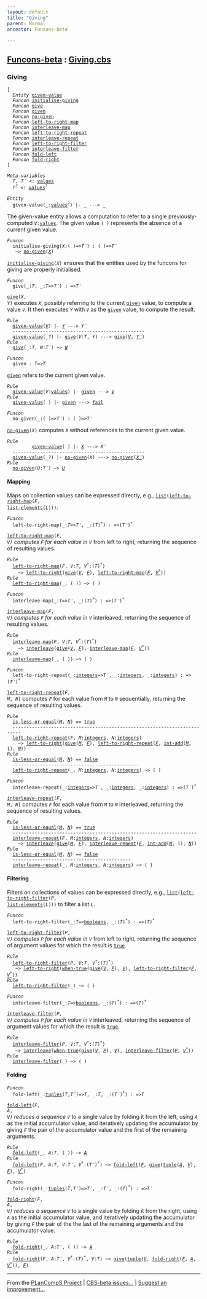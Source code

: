 ```yaml
---
layout: default
title: "Giving"
parent: Normal
ancestor: Funcons-beta

---
```


[Funcons-beta] : [Giving.cbs]
-----------------------------

### Giving

<div class="highlighter-rouge"><pre class="highlight"><code>[
  <i class="keyword">Entity</i> <span class="name"><a href="#Name_given-value">given-value</a></span>
  <i class="keyword">Funcon</i> <span class="name"><a href="#Name_initialise-giving">initialise-giving</a></span>
  <i class="keyword">Funcon</i> <span class="name"><a href="#Name_give">give</a></span>
  <i class="keyword">Funcon</i> <span class="name"><a href="#Name_given">given</a></span>
  <i class="keyword">Funcon</i> <span class="name"><a href="#Name_no-given">no-given</a></span>
  <i class="keyword">Funcon</i> <span class="name"><a href="#Name_left-to-right-map">left-to-right-map</a></span>
  <i class="keyword">Funcon</i> <span class="name"><a href="#Name_interleave-map">interleave-map</a></span>
  <i class="keyword">Funcon</i> <span class="name"><a href="#Name_left-to-right-repeat">left-to-right-repeat</a></span>
  <i class="keyword">Funcon</i> <span class="name"><a href="#Name_interleave-repeat">interleave-repeat</a></span>
  <i class="keyword">Funcon</i> <span class="name"><a href="#Name_left-to-right-filter">left-to-right-filter</a></span>
  <i class="keyword">Funcon</i> <span class="name"><a href="#Name_interleave-filter">interleave-filter</a></span>
  <i class="keyword">Funcon</i> <span class="name"><a href="#Name_fold-left">fold-left</a></span>
  <i class="keyword">Funcon</i> <span class="name"><a href="#Name_fold-right">fold-right</a></span>
]</code></pre></div>



<div class="highlighter-rouge"><pre class="highlight"><code><i class="keyword">Meta-variables</i>
  <span id="PartVariable_T"><i class="var">T</i></span>, <span id="PartVariable_T'"><i class="var">T&prime;</i></span> <: <span class="name"><a href="../../../Values/Value-Types/index.html#Name_values">values</a></span>
  <span id="PartVariable_T?"><i class="var">T<sup class="sup">?</sup></i></span> <: <span class="name"><a href="../../../Values/Value-Types/index.html#Name_values">values</a></span><sup class="sup">?</sup></code></pre></div>



<div class="highlighter-rouge"><pre class="highlight"><code><i class="keyword">Entity</i>
  <span class="ent-name"><span id="Name_given-value">given-value</span></span>(_:<span class="name"><a href="../../../Values/Value-Types/index.html#Name_values">values</a></span><sup class="sup">?</sup>) |- _ ---> _</code></pre></div>


  The given-value entity allows a computation to refer to a single
  previously-computed <code><i class="var">V</i>:<span class="name"><a href="../../../Values/Value-Types/index.html#Name_values">values</a></span></code>. The given value <code>( )</code> represents 
  the absence of a current given value.



<div class="highlighter-rouge"><pre class="highlight"><code><i class="keyword">Funcon</i>
  <span class="name"><span id="Name_initialise-giving">initialise-giving</span></span>(<span id="Variable146_X"><i class="var">X</i></span>:( )=><span id="Variable156_T'"><i class="var">T&prime;</i></span>) : ( )=><span id="Variable176_T'"><i class="var">T&prime;</i></span>
   ~> <span class="name"><a href="#Name_no-given">no-given</a></span>(<a href="#Variable146_X"><i class="var">X</i></a>)</code></pre></div>


  <code><span class="name"><a href="#Name_initialise-giving">initialise-giving</a></span>(<i class="var">X</i>)</code> ensures that the entities used by the funcons for
  giving are properly initialised.



<div class="highlighter-rouge"><pre class="highlight"><code><i class="keyword">Funcon</i>
  <span class="name"><span id="Name_give">give</span></span>(_:<span id="Variable227_T"><i class="var">T</i></span>, _:<span id="Variable238_T"><i class="var">T</i></span>=><span id="Variable245_T'"><i class="var">T&prime;</i></span>) : =><span id="Variable262_T'"><i class="var">T&prime;</i></span></code></pre></div>

  <code><span class="name"><a href="#Name_give">give</a></span>(<i class="var">X</i>, <i class="var">Y</i>)</code> executes <code><i class="var">X</i></code>, possibly referring to the current <code><span class="name"><a href="#Name_given">given</a></span></code> value,
  to compute a value <code><i class="var">V</i></code>. It then executes <code><i class="var">Y</i></code> with <code><i class="var">V</i></code> as the <code><span class="name"><a href="#Name_given">given</a></span></code> value,
  to compute the result.

<div class="highlighter-rouge"><pre class="highlight"><code><i class="keyword">Rule</i>
  <span class="ent-name"><a href="#Name_given-value">given-value</a></span>(<a href="#Variable429_V"><i class="var">V</i></a>) |- <a href="#Variable440_Y"><i class="var">Y</i></a> ---> <span id="Variable400_Y'"><i class="var">Y&prime;</i></span>
  ------------------------------------------------
  <span class="ent-name"><a href="#Name_given-value">given-value</a></span>(_?) |- <span class="name"><a href="#Name_give">give</a></span>(<span id="Variable429_V"><i class="var">V</i></span>:<i class="var">T</i>, <span id="Variable440_Y"><i class="var">Y</i></span>) ---> <span class="name"><a href="#Name_give">give</a></span>(<a href="#Variable429_V"><i class="var">V</i></a>, <a href="#Variable400_Y'"><i class="var">Y&prime;</i></a>)
<i class="keyword">Rule</i>
  <span class="name"><a href="#Name_give">give</a></span>(_:<i class="var">T</i>, <span id="Variable489_W"><i class="var">W</i></span>:<i class="var">T&prime;</i>) ~> <a href="#Variable489_W"><i class="var">W</i></a></code></pre></div>



<div class="highlighter-rouge"><pre class="highlight"><code><i class="keyword">Funcon</i>
  <span class="name"><span id="Name_given">given</span></span> : <span id="Variable518_T"><i class="var">T</i></span>=><span id="Variable524_T"><i class="var">T</i></span></code></pre></div>

  <code><span class="name"><a href="#Name_given">given</a></span></code> refers to the current given value.

<div class="highlighter-rouge"><pre class="highlight"><code><i class="keyword">Rule</i>
  <span class="ent-name"><a href="#Name_given-value">given-value</a></span>(<span id="Variable549_V"><i class="var">V</i></span>:<span class="name"><a href="../../../Values/Value-Types/index.html#Name_values">values</a></span>) |- <span class="name"><a href="#Name_given">given</a></span> ---> <a href="#Variable549_V"><i class="var">V</i></a>
<i class="keyword">Rule</i>
  <span class="ent-name"><a href="#Name_given-value">given-value</a></span>( ) |- <span class="name"><a href="#Name_given">given</a></span> ---> <span class="name"><a href="../../Abnormal/Failing/index.html#Name_fail">fail</a></span></code></pre></div>



<div class="highlighter-rouge"><pre class="highlight"><code><i class="keyword">Funcon</i>
  <span class="name"><span id="Name_no-given">no-given</span></span>(_:( )=><span id="Variable614_T'"><i class="var">T&prime;</i></span>) : ( )=><span id="Variable634_T'"><i class="var">T&prime;</i></span></code></pre></div>

  <code><span class="name"><a href="#Name_no-given">no-given</a></span>(<i class="var">X</i>)</code> computes <code><i class="var">X</i></code> without references to the current given value.

<div class="highlighter-rouge"><pre class="highlight"><code><i class="keyword">Rule</i>
         <span class="ent-name"><a href="#Name_given-value">given-value</a></span>( ) |- <a href="#Variable730_X"><i class="var">X</i></a> ---> <span id="Variable701_X'"><i class="var">X&prime;</i></span>
  ------------------------------------------------
  <span class="ent-name"><a href="#Name_given-value">given-value</a></span>(_?) |- <span class="name"><a href="#Name_no-given">no-given</a></span>(<span id="Variable730_X"><i class="var">X</i></span>) ---> <span class="name"><a href="#Name_no-given">no-given</a></span>(<a href="#Variable701_X'"><i class="var">X&prime;</i></a>)
<i class="keyword">Rule</i>
  <span class="name"><a href="#Name_no-given">no-given</a></span>(<span id="Variable762_U"><i class="var">U</i></span>:<i class="var">T&prime;</i>) ~> <a href="#Variable762_U"><i class="var">U</i></a></code></pre></div>



#### Mapping


  Maps on collection values can be expressed directly, e.g.,
  <code><span class="name"><a href="../../../Values/Composite/Lists/index.html#Name_list">list</a></span>(<span class="name"><a href="#Name_left-to-right-map">left-to-right-map</a></span>(<i class="var">F</i>, <span class="name"><a href="../../../Values/Composite/Lists/index.html#Name_list-elements">list-elements</a></span>(<i class="var">L</i>)))</code>.


<div class="highlighter-rouge"><pre class="highlight"><code><i class="keyword">Funcon</i>
  <span class="name"><span id="Name_left-to-right-map">left-to-right-map</span></span>(_:<span id="Variable860_T"><i class="var">T</i></span>=><span id="Variable867_T'"><i class="var">T&prime;</i></span>, _:(<span id="Variable879_T"><i class="var">T</i></span>)<sup class="sup">*</sup>) : =>(<span id="Variable902_T'"><i class="var">T&prime;</i></span>)<sup class="sup">*</sup></code></pre></div>

  <code><span class="name"><a href="#Name_left-to-right-map">left-to-right-map</a></span>(<i class="var">F</i>, <i class="var">V<sup class="sup">*</sup></i>)</code> computes <code><i class="var">F</i></code> for each value in <code><i class="var">V<sup class="sup">*</sup></i></code> from left
  to right, returning the sequence of resulting values.

<div class="highlighter-rouge"><pre class="highlight"><code><i class="keyword">Rule</i>
  <span class="name"><a href="#Name_left-to-right-map">left-to-right-map</a></span>(<span id="Variable978_F"><i class="var">F</i></span>, <span id="Variable983_V"><i class="var">V</i></span>:<i class="var">T</i>, <span id="Variable995_V*"><i class="var">V<sup class="sup">*</sup></i></span>:(<i class="var">T</i>)<sup class="sup">*</sup>)
    ~> <span class="name"><a href="../Flowing/index.html#Name_left-to-right">left-to-right</a></span>(<span class="name"><a href="#Name_give">give</a></span>(<a href="#Variable983_V"><i class="var">V</i></a>, <a href="#Variable978_F"><i class="var">F</i></a>), <span class="name"><a href="#Name_left-to-right-map">left-to-right-map</a></span>(<a href="#Variable978_F"><i class="var">F</i></a>, <a href="#Variable995_V*"><i class="var">V<sup class="sup">*</sup></i></a>))
<i class="keyword">Rule</i>
  <span class="name"><a href="#Name_left-to-right-map">left-to-right-map</a></span>(_, ( )) ~> ( )</code></pre></div>



<div class="highlighter-rouge"><pre class="highlight"><code><i class="keyword">Funcon</i>
  <span class="name"><span id="Name_interleave-map">interleave-map</span></span>(_:<span id="Variable1096_T"><i class="var">T</i></span>=><span id="Variable1103_T'"><i class="var">T&prime;</i></span>, _:(<span id="Variable1115_T"><i class="var">T</i></span>)<sup class="sup">*</sup>) : =>(<span id="Variable1138_T'"><i class="var">T&prime;</i></span>)<sup class="sup">*</sup></code></pre></div>

  <code><span class="name"><a href="#Name_interleave-map">interleave-map</a></span>(<i class="var">F</i>, <i class="var">V<sup class="sup">*</sup></i>)</code> computes <code><i class="var">F</i></code> for each value in <code><i class="var">V<sup class="sup">*</sup></i></code> interleaved, 
  returning the sequence of resulting values.

<div class="highlighter-rouge"><pre class="highlight"><code><i class="keyword">Rule</i>
  <span class="name"><a href="#Name_interleave-map">interleave-map</a></span>(<span id="Variable1214_F"><i class="var">F</i></span>, <span id="Variable1219_V"><i class="var">V</i></span>:<i class="var">T</i>, <span id="Variable1231_V*"><i class="var">V<sup class="sup">*</sup></i></span>:(<i class="var">T</i>)<sup class="sup">*</sup>)
    ~> <span class="name"><a href="../Flowing/index.html#Name_interleave">interleave</a></span>(<span class="name"><a href="#Name_give">give</a></span>(<a href="#Variable1219_V"><i class="var">V</i></a>, <a href="#Variable1214_F"><i class="var">F</i></a>), <span class="name"><a href="#Name_interleave-map">interleave-map</a></span>(<a href="#Variable1214_F"><i class="var">F</i></a>, <a href="#Variable1231_V*"><i class="var">V<sup class="sup">*</sup></i></a>))
<i class="keyword">Rule</i>
  <span class="name"><a href="#Name_interleave-map">interleave-map</a></span>(_, ( )) ~> ( )</code></pre></div>



<div class="highlighter-rouge"><pre class="highlight"><code><i class="keyword">Funcon</i>
  <span class="name"><span id="Name_left-to-right-repeat">left-to-right-repeat</span></span>(_:<span class="name"><a href="../../../Values/Primitive/Integers/index.html#Name_integers">integers</a></span>=><span id="Variable1336_T'"><i class="var">T&prime;</i></span>, _:<span class="name"><a href="../../../Values/Primitive/Integers/index.html#Name_integers">integers</a></span>, _:<span class="name"><a href="../../../Values/Primitive/Integers/index.html#Name_integers">integers</a></span>) : =>(<span id="Variable1370_T'"><i class="var">T&prime;</i></span>)<sup class="sup">*</sup></code></pre></div>

  <code><span class="name"><a href="#Name_left-to-right-repeat">left-to-right-repeat</a></span>(<i class="var">F</i>, <i class="var">M</i>, <i class="var">N</i>)</code> computes <code><i class="var">F</i></code> for each value from <code><i class="var">M</i></code> to <code><i class="var">N</i></code> 
  sequentially, returning the sequence of resulting values.

<div class="highlighter-rouge"><pre class="highlight"><code><i class="keyword">Rule</i>
  <span class="name"><a href="../../../Values/Primitive/Integers/index.html#Name_is-less-or-equal">is-less-or-equal</a></span>(<a href="#Variable1493_M"><i class="var">M</i></a>, <a href="#Variable1501_N"><i class="var">N</i></a>) == <span class="name"><a href="../../../Values/Primitive/Booleans/index.html#Name_true">true</a></span>
  -------------------------------------------------------------------------
  <span class="name"><a href="#Name_left-to-right-repeat">left-to-right-repeat</a></span>(<span id="Variable1488_F"><i class="var">F</i></span>, <span id="Variable1493_M"><i class="var">M</i></span>:<span class="name"><a href="../../../Values/Primitive/Integers/index.html#Name_integers">integers</a></span>, <span id="Variable1501_N"><i class="var">N</i></span>:<span class="name"><a href="../../../Values/Primitive/Integers/index.html#Name_integers">integers</a></span>)
    ~> <span class="name"><a href="../Flowing/index.html#Name_left-to-right">left-to-right</a></span>(<span class="name"><a href="#Name_give">give</a></span>(<a href="#Variable1493_M"><i class="var">M</i></a>, <a href="#Variable1488_F"><i class="var">F</i></a>), <span class="name"><a href="#Name_left-to-right-repeat">left-to-right-repeat</a></span>(<a href="#Variable1488_F"><i class="var">F</i></a>, <span class="name"><a href="../../../Values/Primitive/Integers/index.html#Name_int-add">int-add</a></span>(<a href="#Variable1493_M"><i class="var">M</i></a>, 1), <a href="#Variable1501_N"><i class="var">N</i></a>))
<i class="keyword">Rule</i>
  <span class="name"><a href="../../../Values/Primitive/Integers/index.html#Name_is-less-or-equal">is-less-or-equal</a></span>(<a href="#Variable1610_M"><i class="var">M</i></a>, <a href="#Variable1618_N"><i class="var">N</i></a>) == <span class="name"><a href="../../../Values/Primitive/Booleans/index.html#Name_false">false</a></span>
  ----------------------------------------------
  <span class="name"><a href="#Name_left-to-right-repeat">left-to-right-repeat</a></span>(_, <span id="Variable1610_M"><i class="var">M</i></span>:<span class="name"><a href="../../../Values/Primitive/Integers/index.html#Name_integers">integers</a></span>, <span id="Variable1618_N"><i class="var">N</i></span>:<span class="name"><a href="../../../Values/Primitive/Integers/index.html#Name_integers">integers</a></span>) ~> ( )</code></pre></div>



<div class="highlighter-rouge"><pre class="highlight"><code><i class="keyword">Funcon</i>
  <span class="name"><span id="Name_interleave-repeat">interleave-repeat</span></span>(_:<span class="name"><a href="../../../Values/Primitive/Integers/index.html#Name_integers">integers</a></span>=><span id="Variable1649_T'"><i class="var">T&prime;</i></span>, _:<span class="name"><a href="../../../Values/Primitive/Integers/index.html#Name_integers">integers</a></span>, _:<span class="name"><a href="../../../Values/Primitive/Integers/index.html#Name_integers">integers</a></span>) : =>(<span id="Variable1683_T'"><i class="var">T&prime;</i></span>)<sup class="sup">*</sup></code></pre></div>

  <code><span class="name"><a href="#Name_interleave-repeat">interleave-repeat</a></span>(<i class="var">F</i>, <i class="var">M</i>, <i class="var">N</i>)</code> computes <code><i class="var">F</i></code> for each value from <code><i class="var">M</i></code> to <code><i class="var">N</i></code> 
  interleaved, returning the sequence of resulting values.

<div class="highlighter-rouge"><pre class="highlight"><code><i class="keyword">Rule</i>
  <span class="name"><a href="../../../Values/Primitive/Integers/index.html#Name_is-less-or-equal">is-less-or-equal</a></span>(<a href="#Variable1806_M"><i class="var">M</i></a>, <a href="#Variable1814_N"><i class="var">N</i></a>) == <span class="name"><a href="../../../Values/Primitive/Booleans/index.html#Name_true">true</a></span>
  -------------------------------------------------------------------
  <span class="name"><a href="#Name_interleave-repeat">interleave-repeat</a></span>(<span id="Variable1801_F"><i class="var">F</i></span>, <span id="Variable1806_M"><i class="var">M</i></span>:<span class="name"><a href="../../../Values/Primitive/Integers/index.html#Name_integers">integers</a></span>, <span id="Variable1814_N"><i class="var">N</i></span>:<span class="name"><a href="../../../Values/Primitive/Integers/index.html#Name_integers">integers</a></span>)
    ~> <span class="name"><a href="../Flowing/index.html#Name_interleave">interleave</a></span>(<span class="name"><a href="#Name_give">give</a></span>(<a href="#Variable1806_M"><i class="var">M</i></a>, <a href="#Variable1801_F"><i class="var">F</i></a>), <span class="name"><a href="#Name_interleave-repeat">interleave-repeat</a></span>(<a href="#Variable1801_F"><i class="var">F</i></a>, <span class="name"><a href="../../../Values/Primitive/Integers/index.html#Name_int-add">int-add</a></span>(<a href="#Variable1806_M"><i class="var">M</i></a>, 1), <a href="#Variable1814_N"><i class="var">N</i></a>))
<i class="keyword">Rule</i>
  <span class="name"><a href="../../../Values/Primitive/Integers/index.html#Name_is-less-or-equal">is-less-or-equal</a></span>(<a href="#Variable1923_M"><i class="var">M</i></a>, <a href="#Variable1931_N"><i class="var">N</i></a>) == <span class="name"><a href="../../../Values/Primitive/Booleans/index.html#Name_false">false</a></span>
  -------------------------------------------
  <span class="name"><a href="#Name_interleave-repeat">interleave-repeat</a></span>(_, <span id="Variable1923_M"><i class="var">M</i></span>:<span class="name"><a href="../../../Values/Primitive/Integers/index.html#Name_integers">integers</a></span>, <span id="Variable1931_N"><i class="var">N</i></span>:<span class="name"><a href="../../../Values/Primitive/Integers/index.html#Name_integers">integers</a></span>) ~> ( )</code></pre></div>



#### Filtering


 Filters on collections of values can be expressed directly, e.g., 
 <code><span class="name"><a href="../../../Values/Composite/Lists/index.html#Name_list">list</a></span>(<span class="name"><a href="#Name_left-to-right-filter">left-to-right-filter</a></span>(<i class="var">P</i>, <span class="name"><a href="../../../Values/Composite/Lists/index.html#Name_list-elements">list-elements</a></span>(<i class="var">L</i>)))</code> to filter a list <code><i class="var">L</i></code>.



<div class="highlighter-rouge"><pre class="highlight"><code><i class="keyword">Funcon</i>
  <span class="name"><span id="Name_left-to-right-filter">left-to-right-filter</span></span>(_:<span id="Variable2042_T"><i class="var">T</i></span>=><span class="name"><a href="../../../Values/Primitive/Booleans/index.html#Name_booleans">booleans</a></span>, _:(<span id="Variable2057_T"><i class="var">T</i></span>)<sup class="sup">*</sup>) : =>(<span id="Variable2079_T"><i class="var">T</i></span>)<sup class="sup">*</sup></code></pre></div>

  <code><span class="name"><a href="#Name_left-to-right-filter">left-to-right-filter</a></span>(<i class="var">P</i>, <i class="var">V<sup class="sup">*</sup></i>)</code> computes <code><i class="var">P</i></code> for each value in <code><i class="var">V<sup class="sup">*</sup></i></code> from left
  to right, returning the sequence of argument values for which the result is
  <code><span class="name"><a href="../../../Values/Primitive/Booleans/index.html#Name_true">true</a></span></code>.

<div class="highlighter-rouge"><pre class="highlight"><code><i class="keyword">Rule</i>
  <span class="name"><a href="#Name_left-to-right-filter">left-to-right-filter</a></span>(<span id="Variable2165_P"><i class="var">P</i></span>, <span id="Variable2170_V"><i class="var">V</i></span>:<i class="var">T</i>, <span id="Variable2182_V*"><i class="var">V<sup class="sup">*</sup></i></span>:(<i class="var">T</i>)<sup class="sup">*</sup>)
   ~> <span class="name"><a href="../Flowing/index.html#Name_left-to-right">left-to-right</a></span>(<span class="name"><a href="../../../Values/Value-Types/index.html#Name_when-true">when-true</a></span>(<span class="name"><a href="#Name_give">give</a></span>(<a href="#Variable2170_V"><i class="var">V</i></a>, <a href="#Variable2165_P"><i class="var">P</i></a>), <a href="#Variable2170_V"><i class="var">V</i></a>), <span class="name"><a href="#Name_left-to-right-filter">left-to-right-filter</a></span>(<a href="#Variable2165_P"><i class="var">P</i></a>, <a href="#Variable2182_V*"><i class="var">V<sup class="sup">*</sup></i></a>))
<i class="keyword">Rule</i>
  <span class="name"><a href="#Name_left-to-right-filter">left-to-right-filter</a></span>(_) ~> ( )</code></pre></div>



<div class="highlighter-rouge"><pre class="highlight"><code><i class="keyword">Funcon</i>
  <span class="name"><span id="Name_interleave-filter">interleave-filter</span></span>(_:<span id="Variable2291_T"><i class="var">T</i></span>=><span class="name"><a href="../../../Values/Primitive/Booleans/index.html#Name_booleans">booleans</a></span>, _:(<span id="Variable2306_T"><i class="var">T</i></span>)<sup class="sup">*</sup>) : =>(<span id="Variable2328_T"><i class="var">T</i></span>)<sup class="sup">*</sup></code></pre></div>

  <code><span class="name"><a href="#Name_interleave-filter">interleave-filter</a></span>(<i class="var">P</i>, <i class="var">V<sup class="sup">*</sup></i>)</code> computes <code><i class="var">P</i></code> for each value in <code><i class="var">V<sup class="sup">*</sup></i></code> interleaved,
  returning the sequence of argument values for which the result is <code><span class="name"><a href="../../../Values/Primitive/Booleans/index.html#Name_true">true</a></span></code>.

<div class="highlighter-rouge"><pre class="highlight"><code><i class="keyword">Rule</i>
  <span class="name"><a href="#Name_interleave-filter">interleave-filter</a></span>(<span id="Variable2414_P"><i class="var">P</i></span>, <span id="Variable2419_V"><i class="var">V</i></span>:<i class="var">T</i>, <span id="Variable2431_V*"><i class="var">V<sup class="sup">*</sup></i></span>:(<i class="var">T</i>)<sup class="sup">*</sup>)
   ~> <span class="name"><a href="../Flowing/index.html#Name_interleave">interleave</a></span>(<span class="name"><a href="../../../Values/Value-Types/index.html#Name_when-true">when-true</a></span>(<span class="name"><a href="#Name_give">give</a></span>(<a href="#Variable2419_V"><i class="var">V</i></a>, <a href="#Variable2414_P"><i class="var">P</i></a>), <a href="#Variable2419_V"><i class="var">V</i></a>), <span class="name"><a href="#Name_interleave-filter">interleave-filter</a></span>(<a href="#Variable2414_P"><i class="var">P</i></a>, <a href="#Variable2431_V*"><i class="var">V<sup class="sup">*</sup></i></a>))
<i class="keyword">Rule</i>
  <span class="name"><a href="#Name_interleave-filter">interleave-filter</a></span>(_) ~> ( )</code></pre></div>



#### Folding

<div class="highlighter-rouge"><pre class="highlight"><code><i class="keyword">Funcon</i>
  <span class="name"><span id="Name_fold-left">fold-left</span></span>(_:<span class="name"><a href="../../../Values/Composite/Tuples/index.html#Name_tuples">tuples</a></span>(<span id="Variable2558_T"><i class="var">T</i></span>,<span id="Variable2564_T'"><i class="var">T&prime;</i></span>)=><span id="Variable2577_T"><i class="var">T</i></span>, _:<span id="Variable2589_T"><i class="var">T</i></span>, _:(<span id="Variable2601_T'"><i class="var">T&prime;</i></span>)<sup class="sup">*</sup>) : =><span id="Variable2624_T"><i class="var">T</i></span></code></pre></div>

  <code><span class="name"><a href="#Name_fold-left">fold-left</a></span>(<i class="var">F</i>, <i class="var">A</i>, <i class="var">V<sup class="sup">*</sup></i>)</code> reduces a sequence <code><i class="var">V<sup class="sup">*</sup></i></code> to a single value by folding it
  from the left, using <code><i class="var">A</i></code> as the initial accumulator value, and iteratively
  updating the accumulator by giving <code><i class="var">F</i></code> the pair of the accumulator value and
  the first of the remaining arguments.

<div class="highlighter-rouge"><pre class="highlight"><code><i class="keyword">Rule</i>
  <span class="name"><a href="#Name_fold-left">fold-left</a></span>(_, <span id="Variable2716_A"><i class="var">A</i></span>:<i class="var">T</i>, ( )) ~> <a href="#Variable2716_A"><i class="var">A</i></a>
<i class="keyword">Rule</i>
  <span class="name"><a href="#Name_fold-left">fold-left</a></span>(<span id="Variable2748_F"><i class="var">F</i></span>, <span id="Variable2753_A"><i class="var">A</i></span>:<i class="var">T</i>, <span id="Variable2764_V"><i class="var">V</i></span>:<i class="var">T&prime;</i>, <span id="Variable2777_V*"><i class="var">V<sup class="sup">*</sup></i></span>:(<i class="var">T&prime;</i>)<sup class="sup">*</sup>) ~> <span class="name"><a href="#Name_fold-left">fold-left</a></span>(<a href="#Variable2748_F"><i class="var">F</i></a>, <span class="name"><a href="#Name_give">give</a></span>(<span class="name"><a href="../../../Values/Composite/Tuples/index.html#Name_tuple">tuple</a></span>(<a href="#Variable2753_A"><i class="var">A</i></a>, <a href="#Variable2764_V"><i class="var">V</i></a>), <a href="#Variable2748_F"><i class="var">F</i></a>), <a href="#Variable2777_V*"><i class="var">V<sup class="sup">*</sup></i></a>)</code></pre></div>



<div class="highlighter-rouge"><pre class="highlight"><code><i class="keyword">Funcon</i>
  <span class="name"><span id="Name_fold-right">fold-right</span></span>(_:<span class="name"><a href="../../../Values/Composite/Tuples/index.html#Name_tuples">tuples</a></span>(<span id="Variable2864_T"><i class="var">T</i></span>,<span id="Variable2870_T'"><i class="var">T&prime;</i></span>)=><span id="Variable2884_T'"><i class="var">T&prime;</i></span>, _:<span id="Variable2897_T'"><i class="var">T&prime;</i></span>, _:(<span id="Variable2908_T"><i class="var">T</i></span>)<sup class="sup">*</sup>) : =><span id="Variable2932_T'"><i class="var">T&prime;</i></span></code></pre></div>

  <code><span class="name"><a href="#Name_fold-right">fold-right</a></span>(<i class="var">F</i>, <i class="var">A</i>, <i class="var">V<sup class="sup">*</sup></i>)</code> reduces a sequence <code><i class="var">V<sup class="sup">*</sup></i></code> to a single value by folding it
  from the right, using <code><i class="var">A</i></code> as the initial accumulator value, and iteratively
  updating the accumulator by giving <code><i class="var">F</i></code> the pair of the the last of the 
  remaining arguments and the accumulator value.

<div class="highlighter-rouge"><pre class="highlight"><code><i class="keyword">Rule</i>
  <span class="name"><a href="#Name_fold-right">fold-right</a></span>(_, <span id="Variable3024_A"><i class="var">A</i></span>:<i class="var">T&prime;</i>, ( )) ~> <a href="#Variable3024_A"><i class="var">A</i></a>
<i class="keyword">Rule</i>
  <span class="name"><a href="#Name_fold-right">fold-right</a></span>(<span id="Variable3057_F"><i class="var">F</i></span>, <span id="Variable3062_A"><i class="var">A</i></span>:<i class="var">T&prime;</i>, <span id="Variable3075_V*"><i class="var">V<sup class="sup">*</sup></i></span>:(<i class="var">T</i>)<sup class="sup">*</sup>, <span id="Variable3093_V"><i class="var">V</i></span>:<i class="var">T</i>) ~> <span class="name"><a href="#Name_give">give</a></span>(<span class="name"><a href="../../../Values/Composite/Tuples/index.html#Name_tuple">tuple</a></span>(<a href="#Variable3093_V"><i class="var">V</i></a>, <span class="name"><a href="#Name_fold-right">fold-right</a></span>(<a href="#Variable3057_F"><i class="var">F</i></a>, <a href="#Variable3062_A"><i class="var">A</i></a>, <a href="#Variable3075_V*"><i class="var">V<sup class="sup">*</sup></i></a>)), <a href="#Variable3057_F"><i class="var">F</i></a>)</code></pre></div>



____

From the [PLanCompS Project] | [CBS-beta issues...] | [Suggest an improvement...]

[Giving.cbs]: Giving.cbs 
  "CBS SOURCE FILE"
[Funcons-beta]: /CBS-beta/docs/Funcons-beta
  "FUNCONS-BETA"
[Unstable-Funcons-beta]: /CBS-beta/docs/Unstable-Funcons-beta
  "UNSTABLE-FUNCONS-BETA"
[Languages-beta]: /CBS-beta/docs/Languages-beta
  "LANGUAGES-BETA"
[Unstable-Languages-beta]: /CBS-beta/docs/Unstable-Languages-beta
  "UNSTABLE-LANGUAGES-BETA"
[CBS-beta]: /CBS-beta "CBS-BETA"
[PLanCompS Project]: https://plancomps.github.io
  "PROGRAMMING LANGUAGE COMPONENTS AND SPECIFICATIONS PROJECT HOME PAGE"
[CBS-beta issues...]: https://github.com/plancomps/CBS-beta/issues
  "CBS-BETA ISSUE REPORTS ON GITHUB"
[Suggest an improvement...]: mailto:plancomps@gmail.com?Subject=CBS-beta%20-%20comment&Body=Re%3A%20CBS-beta%20specification%20at%20Computations/Normal/Giving/Giving.cbs%0A%0AComment/Query/Issue/Suggestion%3A%0A%0A%0ASignature%3A%0A 
  "GENERATE AN EMAIL TEMPLATE"
